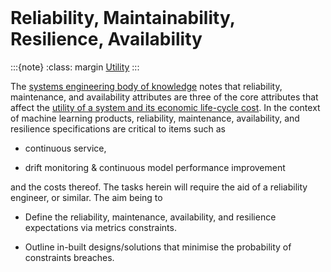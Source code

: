 <br>

# Reliability, Maintainability, Resilience, Availability


:::{note}
:class: margin
[Utility](https://www.oed.com/search/dictionary/?scope=Entries&q=utility)
:::


The [systems engineering body of knowledge](https://sebokwiki.rg/wiki/Guide_to_the_Systems_Engineering_Body_of_Knowledge_(SEBoK)) notes that reliability, maintenance, and availability attributes are three of the core attributes that affect the [utility of a system and its economic life-cycle cost](https://sebokwiki.org/wiki/System_Reliability,_Availability,_and_Maintainability).  In the context of machine learning products, reliability, maintenance, availability, and resilience specifications are critical to items such as

* continuous service,

* drift monitoring & continuous model performance improvement

and the costs thereof.  The tasks herein will require the aid of a reliability engineer, or similar.  The aim being to

* Define the reliability, maintenance, availability, and resilience expectations via metrics constraints.

* Outline in-built designs/solutions that minimise the probability of constraints breaches.

<br>
<br>

<br>
<br>

<br>
<br>

<br>
<br>
